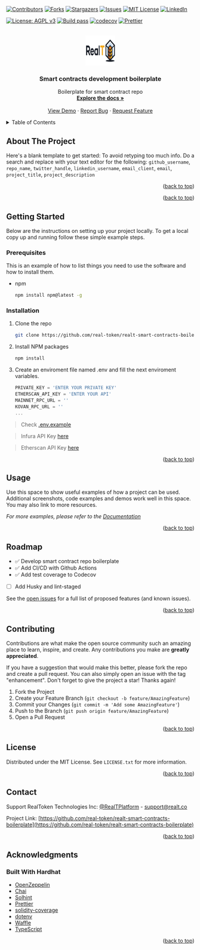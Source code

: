 <div id="top"></div>

[![Contributors][contributors-shield]][contributors-url]
[![Forks][forks-shield]][forks-url]
[![Stargazers][stars-shield]][stars-url]
[![Issues][issues-shield]][issues-url]
[![MIT License][license-shield]][license-url]
[![LinkedIn][linkedin-shield]][linkedin-url]

[![License: AGPL v3](https://img.shields.io/badge/license-MIT-blue)](https://www.gnu.org/licenses/agpl-3.0)
[![Build pass](https://github.com/real-token/realt-smart-contracts-boilerplate/actions/workflows/node.js.yml/badge.svg)](https://github.com/real-token/realt-smart-contracts-boilerplate/actions/workflows/node.js.yml)
[![codecov](https://codecov.io/gh/real-token/realt-smart-contracts-boilerplate/branch/master/graph/badge.svg?token=DRFNLw506C)](https://codecov.io/gh/real-token/realt-smart-contracts-boilerplate)
[![Prettier](https://img.shields.io/badge/code_style-prettier-ff69b4.svg?style=flat-square)](https://github.com/prettier/prettier)


<!-- PROJECT LOGO -->
<br />
<div align="center">
  <a href="https://github.com/real-token/realt-smart-contracts-boilerplate">
    <img src="RealT_Logo.svg" alt="Logo" width="80" height="80">
  </a>

<h3 align="center">Smart contracts development boilerplate</h3>

  <p align="center">
    Boilerplate for smart contract repo
    <br />
    <a href="https://github.com/real-token/realt-smart-contracts-boilerplate"><strong>Explore the docs »</strong></a>
    <br />
    <br />
    <a href="https://github.com/real-token/realt-smart-contracts-boilerplate">View Demo</a>
    ·
    <a href="https://github.com/real-token/realt-smart-contracts-boilerplate/issues">Report Bug</a>
    ·
    <a href="https://github.com/real-token/realt-smart-contracts-boilerplate/issues">Request Feature</a>
  </p>
</div>



<!-- TABLE OF CONTENTS -->
<details>
  <summary>Table of Contents</summary>
  <ol>
    <li>
      <a href="#about-the-project">About The Project</a>
    </li>
    <li>
      <a href="#getting-started">Getting Started</a>
      <ul>
        <li><a href="#prerequisites">Prerequisites</a></li>
        <li><a href="#installation">Installation</a></li>
      </ul>
    </li>
    <li><a href="#usage">Usage</a></li>
    <li><a href="#roadmap">Roadmap</a></li>
    <li><a href="#contributing">Contributing</a></li>
    <li><a href="#license">License</a></li>
    <li><a href="#contact">Contact</a></li>
    <li>
      <a href="#acknowledgments">Acknowledgments</a>
      <ul>
        <li><a href="#built-with">Built With</a></li>
      </ul>
    </li>
  </ol>
</details>



<!-- ABOUT THE PROJECT -->
## About The Project

Here's a blank template to get started: To avoid retyping too much info. Do a search and replace with your text editor for the following: `github_username`, `repo_name`, `twitter_handle`, `linkedin_username`, `email_client`, `email`, `project_title`, `project_description`

<p align="right">(<a href="#top">back to top</a>)</p>

<p align="right">(<a href="#top">back to top</a>)</p>



<!-- GETTING STARTED -->
## Getting Started

Below are the instructions on setting up your project locally.
To get a local copy up and running follow these simple example steps.

### Prerequisites

This is an example of how to list things you need to use the software and how to install them.
* npm
  ```sh
  npm install npm@latest -g
  ```

### Installation

1. Clone the repo
   ```sh
   git clone https://github.com/real-token/realt-smart-contracts-boilerplate.git
   ```
2. Install NPM packages
   ```sh
   npm install
   ```
3. Create an enviroment file named .env and fill the next enviroment variables.
   ```js
   PRIVATE_KEY = 'ENTER YOUR PRIVATE KEY'
   ETHERSCAN_API_KEY = 'ENTER YOUR API'
   MAINNET_RPC_URL = ''
   KOVAN_RPC_URL = ''
   ...
   ```
  > Check [.env.example](.env.example)

  > Infura API Key [here](https://infura.io/pricing)

  > Etherscan API Key [here](https://etherscan.io/apis)



<p align="right">(<a href="#top">back to top</a>)</p>



<!-- USAGE EXAMPLES -->
## Usage

Use this space to show useful examples of how a project can be used. Additional screenshots, code examples and demos work well in this space. You may also link to more resources.

_For more examples, please refer to the [Documentation](https://example.com)_

<p align="right">(<a href="#top">back to top</a>)</p>



<!-- ROADMAP -->
## Roadmap

- ✅ Develop smart contract repo boilerplate
- ✅ Add CI/CD with Github Actions
- ✅ Add test coverage to Codecov
- [ ] Add Husky and lint-staged


See the [open issues](https://github.com/real-token/realt-smart-contracts-boilerplate/issues) for a full list of proposed features (and known issues).

<p align="right">(<a href="#top">back to top</a>)</p>



<!-- CONTRIBUTING -->
## Contributing

Contributions are what make the open source community such an amazing place to learn, inspire, and create. Any contributions you make are **greatly appreciated**.

If you have a suggestion that would make this better, please fork the repo and create a pull request. You can also simply open an issue with the tag "enhancement".
Don't forget to give the project a star! Thanks again!

1. Fork the Project
2. Create your Feature Branch (`git checkout -b feature/AmazingFeature`)
3. Commit your Changes (`git commit -m 'Add some AmazingFeature'`)
4. Push to the Branch (`git push origin feature/AmazingFeature`)
5. Open a Pull Request

<p align="right">(<a href="#top">back to top</a>)</p>



<!-- LICENSE -->
## License

Distributed under the MIT License. See `LICENSE.txt` for more information.

<p align="right">(<a href="#top">back to top</a>)</p>



<!-- CONTACT -->
## Contact

Support RealToken Technologies Inc: [@RealTPlatform](https://twitter.com/RealTPlatform) - support@realt.co

Project Link: [https://github.com/real-token/realt-smart-contracts-boilerplate](https://github.com/real-token/realt-smart-contracts-boilerplate)

<p align="right">(<a href="#top">back to top</a>)</p>



<!-- ACKNOWLEDGMENTS -->
## Acknowledgments

### Built With Hardhat

* [OpenZeppelin](https://openzeppelin.com/)
* [Chai](https://www.chaijs.com/guide/)
* [Solhint](https://github.com/protofire/solhint)
* [Prettier](https://github.com/prettier/prettier)
* [solidity-coverage](https://github.com/sc-forks/solidity-coverage)
* [dotenv](https://www.npmjs.com/package/dotenv)
* [Waffle](https://getwaffle.io/)
* [TypeScript](https://www.typescriptlang.org/)



<p align="right">(<a href="#top">back to top</a>)</p>



<!-- MARKDOWN LINKS & IMAGES -->
<!-- https://www.markdownguide.org/basic-syntax/#reference-style-links -->
[contributors-shield]: https://img.shields.io/github/contributors/real-token/realt-smart-contracts-boilerplate.svg?style=for-the-badge
[contributors-url]: https://github.com/real-token/realt-smart-contracts-boilerplate/graphs/contributors
[forks-shield]: https://img.shields.io/github/forks/real-token/realt-smart-contracts-boilerplate.svg?style=for-the-badge
[forks-url]: https://github.com/real-token/realt-smart-contracts-boilerplate/network/members
[stars-shield]: https://img.shields.io/github/stars/real-token/realt-smart-contracts-boilerplate.svg?style=for-the-badge
[stars-url]: https://github.com/real-token/realt-smart-contracts-boilerplate/stargazers
[issues-shield]: https://img.shields.io/github/issues/real-token/realt-smart-contracts-boilerplate.svg?style=for-the-badge
[issues-url]: https://github.com/real-token/realt-smart-contracts-boilerplate/issues
[license-shield]: https://img.shields.io/github/license/real-token/realt-smart-contracts-boilerplate.svg?style=for-the-badge
[license-url]: https://github.com/real-token/realt-smart-contracts-boilerplate/blob/master/LICENSE.txt
[linkedin-shield]: https://img.shields.io/badge/-LinkedIn-black.svg?style=for-the-badge&logo=linkedin&colorB=555
[linkedin-url]: https://www.linkedin.com/company/realtplatform/
[product-screenshot]: images/screenshot.png

